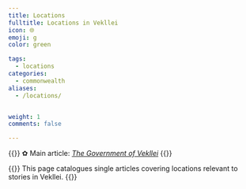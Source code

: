```yaml
---
title: Locations
fulltitle: Locations in Vekllei
icon: 🌐
emoji: g
color: green

tags: 
  - locations
categories:
  - commonwealth
aliases:
  - /locations/


weight: 1
comments: false

---
```

{{<hint>}}
✿ Main article: *[The Government of Vekllei](/factbook/society/state/government/)*
{{</hint>}}

{{<hint panel>}}
This page catalogues single articles covering locations relevant to stories in Vekllei.
{{</hint>}}